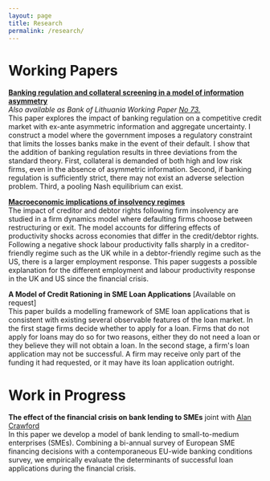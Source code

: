 ```yaml
---
layout: page
title: Research
permalink: /research/
---
```


# Working Papers

**[Banking regulation and collateral screening in a model of information
asymmetry](/assets/papers/BankReg_AsymInfo.pdf)**<br/>
*Also available as Bank of Lithuania Working Paper [No 73.](https://www.lb.lt/uploads/publications/docs/24401_c4bc8a1853cb6af4024e59679bb2b745.pdf)*<br/>
This paper explores the impact of banking regulation on a competitive credit market with ex-ante asymmetric information and aggregate uncertainty. I construct a model where the government imposes a regulatory constraint that limits the losses banks make in the event of their default. I show that the addition of banking regulation results in three deviations from the standard theory. First, collateral is demanded of both high and low risk firms, even in the absence of asymmetric information. Second, if banking regulation is sufficiently strict, there may not exist an adverse selection problem. Third, a pooling Nash equilibrium can exist.

**[Macroeconomic implications of insolvency regimes](/assets/papers/Insolvency_Regimes.pdf)**<br/>
The impact of creditor and debtor rights following firm insolvency are studied in a firm dynamics model where defaulting firms choose between restructuring or exit. The model accounts for differing effects of productivity shocks across economies that differ in the credit/debtor rights. Following a negative shock labour productivity falls sharply in a creditor-friendly regime such as the UK while in a debtor-friendly regime such as the US, there is a larger employment response. This paper suggests a possible explanation for the different employment and labour productivity response in the UK and US since the financial crisis.

**A Model of Credit Rationing in SME Loan Applications** [Available on request]<br/>
This paper builds a modelling framework of SME loan applications that is consistent with existing several observable features of the loan market. In the first stage firms decide whether to apply for a loan. Firms that do not apply for loans may do so for two reasons, either they do not need a loan or they believe they will not obtain a loan. In the second stage, a firm's loan application may not be successful. A firm may receive only part of the funding it had requested, or it may have its loan application outright.

# Work in Progress

**The effect of the financial crisis on bank lending to SMEs** joint with [Alan Crawford](https://alancrawford.github.io/)<br/>
In this paper we develop a model of bank lending to small-to-medium enterprises (SMEs). Combining a bi-annual survey of European SME financing decisions with a contemporaneous EU-wide banking conditions survey, we empirically evaluate the determinants of successful loan applications during the financial crisis.
